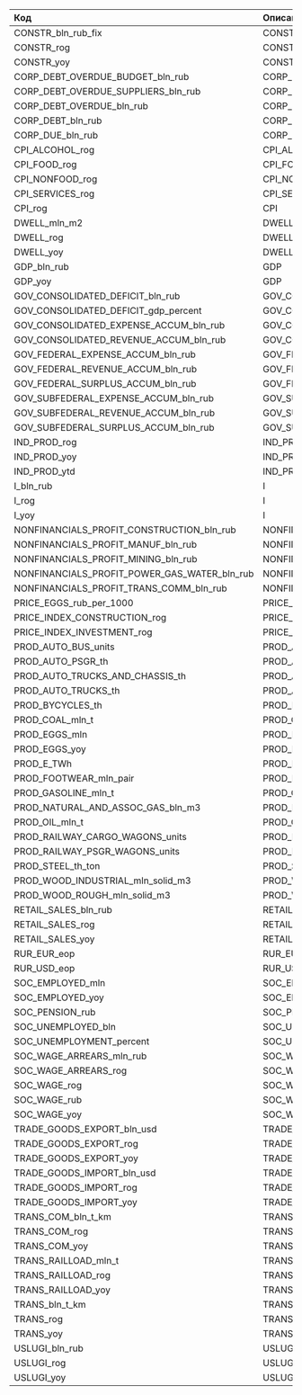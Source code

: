| Код                                          | Описание                             | Ед.изм.      |
|:---------------------------------------------|:-------------------------------------|:-------------|
| CONSTR_bln_rub_fix                           | CONSTR                               | bln_rub_fix  |
| CONSTR_rog                                   | CONSTR                               | rog          |
| CONSTR_yoy                                   | CONSTR                               | yoy          |
| CORP_DEBT_OVERDUE_BUDGET_bln_rub             | CORP_DEBT_OVERDUE_BUDGET             | bln_rub      |
| CORP_DEBT_OVERDUE_SUPPLIERS_bln_rub          | CORP_DEBT_OVERDUE_SUPPLIERS          | bln_rub      |
| CORP_DEBT_OVERDUE_bln_rub                    | CORP_DEBT_OVERDUE                    | bln_rub      |
| CORP_DEBT_bln_rub                            | CORP_DEBT                            | bln_rub      |
| CORP_DUE_bln_rub                             | CORP_DUE                             | bln_rub      |
| CPI_ALCOHOL_rog                              | CPI_ALCOHOL                          | rog          |
| CPI_FOOD_rog                                 | CPI_FOOD                             | rog          |
| CPI_NONFOOD_rog                              | CPI_NONFOOD                          | rog          |
| CPI_SERVICES_rog                             | CPI_SERVICES                         | rog          |
| CPI_rog                                      | CPI                                  | rog          |
| DWELL_mln_m2                                 | DWELL                                | mln_m2       |
| DWELL_rog                                    | DWELL                                | rog          |
| DWELL_yoy                                    | DWELL                                | yoy          |
| GDP_bln_rub                                  | GDP                                  | bln_rub      |
| GDP_yoy                                      | GDP                                  | yoy          |
| GOV_CONSOLIDATED_DEFICIT_bln_rub             | GOV_CONSOLIDATED_DEFICIT             | bln_rub      |
| GOV_CONSOLIDATED_DEFICIT_gdp_percent         | GOV_CONSOLIDATED_DEFICIT             | gdp_percent  |
| GOV_CONSOLIDATED_EXPENSE_ACCUM_bln_rub       | GOV_CONSOLIDATED_EXPENSE_ACCUM       | bln_rub      |
| GOV_CONSOLIDATED_REVENUE_ACCUM_bln_rub       | GOV_CONSOLIDATED_REVENUE_ACCUM       | bln_rub      |
| GOV_FEDERAL_EXPENSE_ACCUM_bln_rub            | GOV_FEDERAL_EXPENSE_ACCUM            | bln_rub      |
| GOV_FEDERAL_REVENUE_ACCUM_bln_rub            | GOV_FEDERAL_REVENUE_ACCUM            | bln_rub      |
| GOV_FEDERAL_SURPLUS_ACCUM_bln_rub            | GOV_FEDERAL_SURPLUS_ACCUM            | bln_rub      |
| GOV_SUBFEDERAL_EXPENSE_ACCUM_bln_rub         | GOV_SUBFEDERAL_EXPENSE_ACCUM         | bln_rub      |
| GOV_SUBFEDERAL_REVENUE_ACCUM_bln_rub         | GOV_SUBFEDERAL_REVENUE_ACCUM         | bln_rub      |
| GOV_SUBFEDERAL_SURPLUS_ACCUM_bln_rub         | GOV_SUBFEDERAL_SURPLUS_ACCUM         | bln_rub      |
| IND_PROD_rog                                 | IND_PROD                             | rog          |
| IND_PROD_yoy                                 | IND_PROD                             | yoy          |
| IND_PROD_ytd                                 | IND_PROD                             | ytd          |
| I_bln_rub                                    | I                                    | bln_rub      |
| I_rog                                        | I                                    | rog          |
| I_yoy                                        | I                                    | yoy          |
| NONFINANCIALS_PROFIT_CONSTRUCTION_bln_rub    | NONFINANCIALS_PROFIT_CONSTRUCTION    | bln_rub      |
| NONFINANCIALS_PROFIT_MANUF_bln_rub           | NONFINANCIALS_PROFIT_MANUF           | bln_rub      |
| NONFINANCIALS_PROFIT_MINING_bln_rub          | NONFINANCIALS_PROFIT_MINING          | bln_rub      |
| NONFINANCIALS_PROFIT_POWER_GAS_WATER_bln_rub | NONFINANCIALS_PROFIT_POWER_GAS_WATER | bln_rub      |
| NONFINANCIALS_PROFIT_TRANS_COMM_bln_rub      | NONFINANCIALS_PROFIT_TRANS_COMM      | bln_rub      |
| PRICE_EGGS_rub_per_1000                      | PRICE_EGGS                           | rub_per_1000 |
| PRICE_INDEX_CONSTRUCTION_rog                 | PRICE_INDEX_CONSTRUCTION             | rog          |
| PRICE_INDEX_INVESTMENT_rog                   | PRICE_INDEX_INVESTMENT               | rog          |
| PROD_AUTO_BUS_units                          | PROD_AUTO_BUS                        | units        |
| PROD_AUTO_PSGR_th                            | PROD_AUTO_PSGR                       | th           |
| PROD_AUTO_TRUCKS_AND_CHASSIS_th              | PROD_AUTO_TRUCKS_AND_CHASSIS         | th           |
| PROD_AUTO_TRUCKS_th                          | PROD_AUTO_TRUCKS                     | th           |
| PROD_BYCYCLES_th                             | PROD_BYCYCLES                        | th           |
| PROD_COAL_mln_t                              | PROD_COAL                            | mln_t        |
| PROD_EGGS_mln                                | PROD_EGGS                            | mln          |
| PROD_EGGS_yoy                                | PROD_EGGS                            | yoy          |
| PROD_E_TWh                                   | PROD_E                               | TWh          |
| PROD_FOOTWEAR_mln_pair                       | PROD_FOOTWEAR                        | mln_pair     |
| PROD_GASOLINE_mln_t                          | PROD_GASOLINE                        | mln_t        |
| PROD_NATURAL_AND_ASSOC_GAS_bln_m3            | PROD_NATURAL_AND_ASSOC_GAS           | bln_m3       |
| PROD_OIL_mln_t                               | PROD_OIL                             | mln_t        |
| PROD_RAILWAY_CARGO_WAGONS_units              | PROD_RAILWAY_CARGO_WAGONS            | units        |
| PROD_RAILWAY_PSGR_WAGONS_units               | PROD_RAILWAY_PSGR_WAGONS             | units        |
| PROD_STEEL_th_ton                            | PROD_STEEL                           | th_ton       |
| PROD_WOOD_INDUSTRIAL_mln_solid_m3            | PROD_WOOD_INDUSTRIAL                 | mln_solid_m3 |
| PROD_WOOD_ROUGH_mln_solid_m3                 | PROD_WOOD_ROUGH                      | mln_solid_m3 |
| RETAIL_SALES_bln_rub                         | RETAIL_SALES                         | bln_rub      |
| RETAIL_SALES_rog                             | RETAIL_SALES                         | rog          |
| RETAIL_SALES_yoy                             | RETAIL_SALES                         | yoy          |
| RUR_EUR_eop                                  | RUR_EUR                              | eop          |
| RUR_USD_eop                                  | RUR_USD                              | eop          |
| SOC_EMPLOYED_mln                             | SOC_EMPLOYED                         | mln          |
| SOC_EMPLOYED_yoy                             | SOC_EMPLOYED                         | yoy          |
| SOC_PENSION_rub                              | SOC_PENSION                          | rub          |
| SOC_UNEMPLOYED_bln                           | SOC_UNEMPLOYED                       | bln          |
| SOC_UNEMPLOYMENT_percent                     | SOC_UNEMPLOYMENT                     | percent      |
| SOC_WAGE_ARREARS_mln_rub                     | SOC_WAGE_ARREARS                     | mln_rub      |
| SOC_WAGE_ARREARS_rog                         | SOC_WAGE_ARREARS                     | rog          |
| SOC_WAGE_rog                                 | SOC_WAGE                             | rog          |
| SOC_WAGE_rub                                 | SOC_WAGE                             | rub          |
| SOC_WAGE_yoy                                 | SOC_WAGE                             | yoy          |
| TRADE_GOODS_EXPORT_bln_usd                   | TRADE_GOODS_EXPORT                   | bln_usd      |
| TRADE_GOODS_EXPORT_rog                       | TRADE_GOODS_EXPORT                   | rog          |
| TRADE_GOODS_EXPORT_yoy                       | TRADE_GOODS_EXPORT                   | yoy          |
| TRADE_GOODS_IMPORT_bln_usd                   | TRADE_GOODS_IMPORT                   | bln_usd      |
| TRADE_GOODS_IMPORT_rog                       | TRADE_GOODS_IMPORT                   | rog          |
| TRADE_GOODS_IMPORT_yoy                       | TRADE_GOODS_IMPORT                   | yoy          |
| TRANS_COM_bln_t_km                           | TRANS_COM                            | bln_t_km     |
| TRANS_COM_rog                                | TRANS_COM                            | rog          |
| TRANS_COM_yoy                                | TRANS_COM                            | yoy          |
| TRANS_RAILLOAD_mln_t                         | TRANS_RAILLOAD                       | mln_t        |
| TRANS_RAILLOAD_rog                           | TRANS_RAILLOAD                       | rog          |
| TRANS_RAILLOAD_yoy                           | TRANS_RAILLOAD                       | yoy          |
| TRANS_bln_t_km                               | TRANS                                | bln_t_km     |
| TRANS_rog                                    | TRANS                                | rog          |
| TRANS_yoy                                    | TRANS                                | yoy          |
| USLUGI_bln_rub                               | USLUGI                               | bln_rub      |
| USLUGI_rog                                   | USLUGI                               | rog          |
| USLUGI_yoy                                   | USLUGI                               | yoy          |